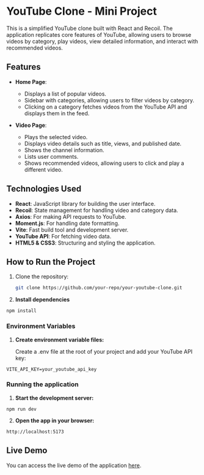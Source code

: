 # YouTube Clone - Mini Project

This is a simplified YouTube clone built with React and Recoil. The application replicates core features of YouTube, allowing users to browse videos by category, play videos, view detailed information, and interact with recommended videos.

## Features

- **Home Page**:

  - Displays a list of popular videos.
  - Sidebar with categories, allowing users to filter videos by category.
  - Clicking on a category fetches videos from the YouTube API and displays them in the feed.

- **Video Page**:
  - Plays the selected video.
  - Displays video details such as title, views, and published date.
  - Shows the channel information.
  - Lists user comments.
  - Shows recommended videos, allowing users to click and play a different video.

## Technologies Used

- **React**: JavaScript library for building the user interface.
- **Recoil**: State management for handling video and category data.
- **Axios**: For making API requests to YouTube.
- **Moment.js**: For handling date formatting.
- **Vite**: Fast build tool and development server.
- **YouTube API**: For fetching video data.
- **HTML5 & CSS3**: Structuring and styling the application.

## How to Run the Project

1. Clone the repository:
   ```bash
   git clone https://github.com/your-repo/your-youtube-clone.git
   ```
2. **Install dependencies**

```
npm install
```

### Environment Variables

1. **Create environment variable files:**

   Create a .env file at the root of your project and add your YouTube API key:

```
VITE_API_KEY=your_youtube_api_key
```

### Running the application

1. **Start the development server:**

```
npm run dev
```

2. **Open the app in your browser:**

```
http://localhost:5173
```

## Live Demo

You can access the live demo of the application <a href="https://mini-utube-clone.netlify.app/" target="_blank">here</a>.
